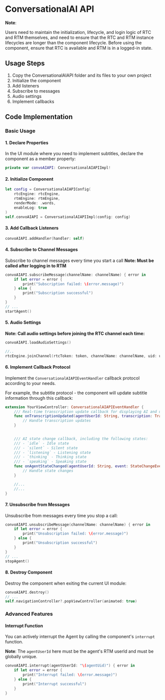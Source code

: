 # ConversationalAI API

**Note**:

Users need to maintain the initialization, lifecycle, and login logic of RTC and RTM themselves, and need to ensure that the RTC and RTM instance lifecycles are longer than the component lifecycle. Before using the component, ensure that RTC is available and RTM is in a logged-in state.

## Usage Steps

1. Copy the ConversationalAIAPI folder and its files to your own project
2. Initialize the component
3. Add listeners
4. Subscribe to messages
5. Audio settings
6. Implement callbacks

## Code Implementation

### Basic Usage

#### 1. Declare Properties
In the UI module where you need to implement subtitles, declare the component as a member property:

```swift
private var convoAIAPI: ConversationalAIAPIImpl!
```

#### 2. Initialize Component

```swift
let config = ConversationalAIAPIConfig(
    rtcEngine: rtcEngine, 
    rtmEngine: rtmEngine, 
    renderMode: .words, 
    enableLog: true
)
self.convoAIAPI = ConversationalAIAPIImpl(config: config)
```

#### 3. Add Callback Listeners

```swift
convoAIAPI.addHandler(handler: self)
```

#### 4. Subscribe to Channel Messages
Subscribe to channel messages every time you start a call
**Note: Must be called after logging in to RTM**

```swift
convoAIAPI.subscribeMessage(channelName: channelName) { error in
    if let error = error {
        print("Subscription failed: \(error.message)")
    } else {
        print("Subscription successful")
    }
}
// ...
startAgent()
```

#### 5. Audio Settings
**Note: Call audio settings before joining the RTC channel each time:**

```swift
convoAIAPI.loadAudioSettings()

//..
rtcEngine.joinChannel(rtcToken: token, channelName: channelName, uid: uid, isIndependent: independent)

```

#### 6. Implement Callback Protocol
Implement the `ConversationalAIAPIEventHandler` callback protocol according to your needs.

For example, the subtitle protocol - the component will update subtitle information through this callback:

```swift
extension YourViewController: ConversationalAIAPIEventHandler {
    /// Real-time transcription update callback for displaying AI and user conversation content.
    func onTranscriptionUpdated(agentUserId: String, transcription: Transcription) {
        // Handle transcription updates
    }

    
    /// AI state change callback, including the following states:
    /// - `idle` - Idle state
    /// - `silent` - Silent state  
    /// - `listening` - Listening state
    /// - `thinking` - Thinking state
    /// - `speaking` - Speaking state
    func onAgentStateChanged(agentUserId: String, event: StateChangeEvent) {
        // Handle state changes
    }

    //...
    //...
}
```

#### 7. Unsubscribe from Messages
Unsubscribe from messages every time you stop a call:

```swift
convoAIAPI.unsubscribeMessage(channelName: channelName) { error in
    if let error = error {
        print("Unsubscription failed: \(error.message)")
    } else {
        print("Unsubscription successful")
    }
}
// ...
stopAgent()
```

#### 8. Destroy Component
Destroy the component when exiting the current UI module:

```swift
convoAIAPI.destroy()
// ...
self.navigationController?.popViewController(animated: true)
```

### Advanced Features

#### Interrupt Function
You can actively interrupt the Agent by calling the component's `interrupt` function.

**Note**: The `agentUserId` here must be the agent's RTM userId and must be globally unique.

```swift
convoAIAPI.interrupt(agentUserId: "\(agentUid)") { error in
    if let error = error {
        print("Interrupt failed: \(error.message)")
    } else {
        print("Interrupt successful")
    }
}
```



